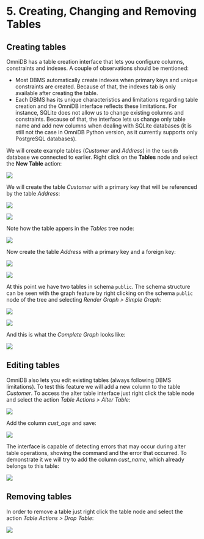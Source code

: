 # 5. Creating, Changing and Removing Tables

## Creating tables

OmniDB has a table creation interface that lets you configure columns,
constraints and indexes. A couple of observations should be mentioned:

- Most DBMS automatically create indexes when primary keys and unique
constraints are created. Because of that, the indexes tab is only available
after creating the table.
- Each DBMS has its unique characteristics and limitations regarding table
creation and the OmniDB interface reflects these limitations. For instance,
SQLite does not allow us to change existing columns and constraints. Because of
that, the interface lets us change only table name and add new columns when
dealing with SQLite databases (it is still not the case in OmniDB Python
version, as it currently supports only PostgreSQL databases).

We will create example tables (*Customer* and *Address*) in the `testdb`
database we connected to earlier. Right click on the **Tables** node and select
the **New Table** action:

![](https://raw.githubusercontent.com/OmniDB/doc/master/img/image_028.png)

We will create the table *Customer* with a primary key that will be referenced
by the table *Address*:

![](https://raw.githubusercontent.com/OmniDB/doc/master/img/image_029.png)

![](https://raw.githubusercontent.com/OmniDB/doc/master/img/image_030.png)

Note how the table appers in the *Tables* tree node:

![](https://raw.githubusercontent.com/OmniDB/doc/master/img/image_031.png)

Now create the table *Address* with a primary key and a foreign key:

![](https://raw.githubusercontent.com/OmniDB/doc/master/img/image_032.png)

![](https://raw.githubusercontent.com/OmniDB/doc/master/img/image_033.png)

At this point we have two tables in schema `public`. The schema structure can be
seen with the graph feature by right clicking on the schema `public` node of the
tree and selecting *Render Graph > Simple Graph*:

![](https://raw.githubusercontent.com/OmniDB/doc/master/img/image_034.png)

![](https://raw.githubusercontent.com/OmniDB/doc/master/img/image_035.png)

And this is what the *Complete Graph* looks like:

![](https://raw.githubusercontent.com/OmniDB/doc/master/img/image_036.png)


## Editing tables

OmniDB also lets you edit existing tables (always following DBMS limitations).
To test this feature we will add a new column to the table *Customer*. To access
the alter table interface just right click the table node and select the action
*Table Actions > Alter Table*:

![](https://raw.githubusercontent.com/OmniDB/doc/master/img/image_037.png)

Add the column *cust_age* and save:

![](https://raw.githubusercontent.com/OmniDB/doc/master/img/image_038.png)

The interface is capable of detecting errors that may occur during alter table
operations, showing the command and the error that occurred. To demonstrate it
we will try to add the column *cust_name*, which already belongs to this table:

![](https://raw.githubusercontent.com/OmniDB/doc/master/img/image_039.png)

## Removing tables

In order to remove a table just right click the table node and select the action
*Table Actions > Drop Table*:

![](https://raw.githubusercontent.com/OmniDB/doc/master/img/image_040.png)

